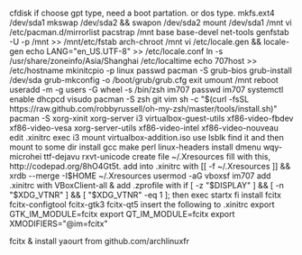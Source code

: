 cfdisk
if choose gpt type, need a boot partation. or dos type.
mkfs.ext4 /dev/sda1
mkswap /dev/sda2 && swapon /dev/sda2
mount /dev/sda1 /mnt
vi /etc/pacman.d/mirrorlist
pacstrap /mnt base base-devel net-tools
genfstab -U -p /mnt >> /mnt/etc/fstab
arch-chroot /mnt
vi /etc/locale.gen && locale-gen
echo LANG="en_US.UTF-8" >> /etc/locale.conf
ln -s /usr/share/zoneinfo/Asia/Shanghai /etc/localtime
echo 707host >> /etc/hostname
mkinitcpio -p linux
passwd
pacman -S grub-bios
grub-install /dev/sda
grub-mkconfig -o /boot/grub/grub.cfg
exit
umount /mnt
reboot
useradd -m -g users -G wheel -s /bin/zsh im707
passwd im707
systemctl enable dhcpcd
visudo
pacman -S zsh git vim
sh -c "$(curl -fsSL https://raw.github.com/robbyrussell/oh-my-zsh/master/tools/install.sh)"
pacman -S xorg-xinit xorg-server i3 virtualbox-guest-utils xf86-video-fbdev xf86-video-vesa xorg-server-utils xf86-video-intel xf86-video-nouveau
edit .xinitrc exec i3
mount virtualbox-addition.iso
use lsblk find it and then mount to some dir
install gcc make perl linux-headers
install dmenu wqy-microhei ttf-dejavu rxvt-unicode
create file ~/.Xresources fill with this, http://codepad.org/8hO4Gt5t.
add into .xinitrc with [[ -f ~/.Xresources ]] && xrdb --merge -I$HOME ~/.Xresources
usermod -aG vboxsf im707
add .xinitrc with VBoxClient-all &
add .zprofile with
if [ -z "$DISPLAY" ] && [ -n "$XDG_VTNR" ] && [ "$XDG_VTNR" -eq 1 ]; then
	exec startx
fi
install fcitx fcitx-configtool fcitx-gtk3 fcitx-qt5
insert the following to .xinitrc
export GTK_IM_MODULE=fcitx
export QT_IM_MODULE=fcitx
export XMODIFIERS="@im=fcitx"

fcitx &
install yaourt from github.com/archlinuxfr
